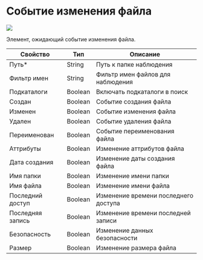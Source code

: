 # Событие изменения файла

![](../../../resources/basic/files/events/image-(220).png)



Элемент, ожидающий событие изменения файла.

| Свойство         | Тип     | Описание                             |
| ---------------- | ------- | ------------------------------------ |
| Путь\*           | String  | Путь к папке наблюдения              |
| Фильтр имен      | String  | Фильтр имен файлов для наблюдения    |
| Подкаталоги      | Boolean | Включать подкаталоги в поиск         |
| Создан           | Boolean | Событие создания файла               |
| Изменен          | Boolean | Событие изменения файла              |
| Удален           | Boolean | Событие удаления файла               |
| Переименован     | Boolean | Событие переименования файла         |
| Аттрибуты        | Boolean | Изменение аттрибутов файла           |
| Дата создания    | Boolean | Изменение даты создания файла        |
| Имя папки        | Boolean | Изменение имени папки                |
| Имя файла        | Boolean | Изменение имени файла                |
| Последний доступ | Boolean | Изменение времени последнего доступа |
| Последняя запись | Boolean | Изменение времени последней записи   |
| Безопасность     | Boolean | Изменение данных безопасности        |
| Размер           | Boolean | Изменение размера файла              |
